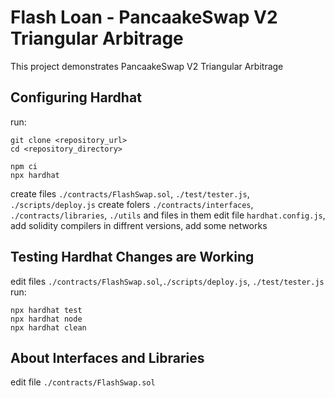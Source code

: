 # Flash Loan - PancaakeSwap V2 Triangular Arbitrage

This project demonstrates PancaakeSwap V2 Triangular Arbitrage

## Configuring Hardhat

run:

```shell
git clone <repository_url>
cd <repository_directory>
```

```shell
npm ci
npx hardhat
```

create files `./contracts/FlashSwap.sol`, `./test/tester.js`, `./scripts/deploy.js`
create folers `./contracts/interfaces`, `./contracts/libraries`, `./utils` and files in them
edit file `hardhat.config.js`, add solidity compilers in diffrent versions, add some networks

## Testing Hardhat Changes are Working

edit files `./contracts/FlashSwap.sol`,`./scripts/deploy.js`, `./test/tester.js`
run:

```shell
npx hardhat test
npx hardhat node
npx hardhat clean
```

## About Interfaces and Libraries

edit file `./contracts/FlashSwap.sol`
